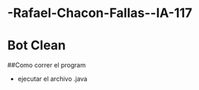 # -Rafael-Chacon-Fallas--IA-117
# Bot Clean
##Como correr el program
   * ejecutar el archivo .java
